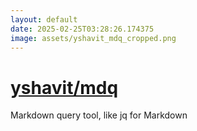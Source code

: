 ```yaml
---
layout: default
date: 2025-02-25T03:28:26.174375
image: assets/yshavit_mdq_cropped.png
---
```


# [yshavit/mdq](https://github.com/yshavit/mdq)

Markdown query tool, like jq for Markdown
